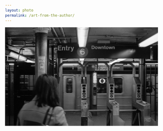 ```yaml
---
layout: photo
permalink: /art-from-the-author/
---
```


<div class="author-art">
    <img alt="Film" title="Film"
         src="/images/Liz-17Film.jpg" />
</div>
